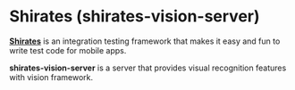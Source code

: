 # Shirates (shirates-vision-server)

[**Shirates**](https://github.com/ldi-github/shirates-core) is an integration testing framework that makes it easy and fun to write test code for mobile apps.

**shirates-vision-server** is a server that provides visual recognition features with vision framework.
